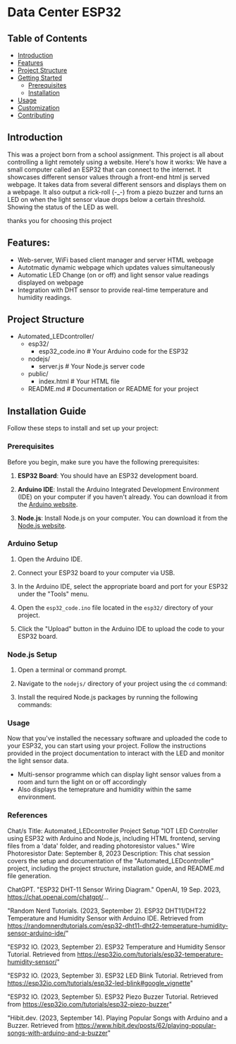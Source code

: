 # Data Center ESP32

## Table of Contents
- [Introduction](#introduction)
- [Features](#features)
- [Project Structure](#project-structure)
- [Getting Started](#getting-started)
  - [Prerequisites](#prerequisites)
  - [Installation](#installation)
- [Usage](#usage)
- [Customization](#customization)
- [Contributing](#contributing)

## Introduction
This was a project born from a school assignment. This project is all about controlling a light remotely using a website. Here's how it works: We have a small computer called an ESP32 that can connect to the internet. It showcases different sensor values through a front-end html js served webpage. It takes data from several different sensors and displays them on a webpage. It also output a rick-roll (-_-) from a piezo buzzer and turns an LED on when the light sensor vlaue drops below a certain threshold. Showing the status of the LED as well.

thanks you for choosing this project


## Features:
- Web-server, WiFi based client manager and server HTML webpage
- Autotmatic dynamic webpage which updates values simultaneously 
- Automatic LED Change (on or off) and light sensor value readings displayed on webpage
- Integration with DHT sensor to provide real-time temperature and humidity readings.



## Project Structure
- Automated_LEDcontroller/
  - esp32/
    - esp32_code.ino         # Your Arduino code for the ESP32
  - nodejs/
    - server.js              # Your Node.js server code
  - public/
    - index.html             # Your HTML file
  - README.md                # Documentation or README for your project

## Installation Guide

Follow these steps to install and set up your project:

### Prerequisites

Before you begin, make sure you have the following prerequisites:

1. **ESP32 Board**: You should have an ESP32 development board.

2. **Arduino IDE**: Install the Arduino Integrated Development Environment (IDE) on your computer if you haven't already. You can download it from the [Arduino website](https://www.arduino.cc/en/software).

3. **Node.js**: Install Node.js on your computer. You can download it from the [Node.js website](https://nodejs.org/).

### Arduino Setup

1. Open the Arduino IDE.

2. Connect your ESP32 board to your computer via USB.

3. In the Arduino IDE, select the appropriate board and port for your ESP32 under the "Tools" menu.

4. Open the `esp32_code.ino` file located in the `esp32/` directory of your project.

5. Click the "Upload" button in the Arduino IDE to upload the code to your ESP32 board.

### Node.js Setup

1. Open a terminal or command prompt.

2. Navigate to the `nodejs/` directory of your project using the `cd` command:

3. Install the required Node.js packages by running the following commands:

### Usage

Now that you've installed the necessary software and uploaded the code to your ESP32, you can start using your project. Follow the instructions provided in the project documentation to interact with the LED and monitor the light sensor data.
- Multi-sensor programme which can display light sensor values from a room and turn the light on or off accordingly
- Also displays the temeprature and humidity within the same environment.


### References
Chat/s Title: Automated_LEDcontroller Project Setup
                "IOT LED Controller using ESP32 with Arduino and Node.js, including HTML frontend, serving files from a 'data' folder, and reading photoresistor values."
                Wire Photoresistor
Date: September 8, 2023
Description: This chat session covers the setup and documentation of the "Automated_LEDcontroller" project, including the project structure, installation guide, and README.md file generation.

ChatGPT. "ESP32 DHT-11 Sensor Wiring Diagram." OpenAI, 19 Sep. 2023, https://chat.openai.com/chatgpt/...

"Random Nerd Tutorials. (2023, September 2). ESP32 DHT11/DHT22 Temperature and Humidity Sensor with Arduino IDE. Retrieved from https://randomnerdtutorials.com/esp32-dht11-dht22-temperature-humidity-sensor-arduino-ide/"

"ESP32 IO. (2023, September 2). ESP32 Temperature and Humidity Sensor Tutorial. Retrieved from https://esp32io.com/tutorials/esp32-temperature-humidity-sensor/"

"ESP32 IO. (2023, September 3). ESP32 LED Blink Tutorial. Retrieved from https://esp32io.com/tutorials/esp32-led-blink#google_vignette"

"ESP32 IO. (2023, September 5). ESP32 Piezo Buzzer Tutorial. Retrieved from https://esp32io.com/tutorials/esp32-piezo-buzzer"

"Hibit.dev. (2023, September 14). Playing Popular Songs with Arduino and a Buzzer. Retrieved from https://www.hibit.dev/posts/62/playing-popular-songs-with-arduino-and-a-buzzer"

